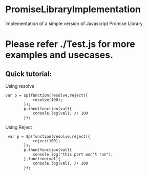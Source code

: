 # PromiseLibraryImplementation
Implementation of a simple version of Javascript Promise Library

# Please refer ./Test.js for more examples and usecases.


## Quick tutorial:

Using resolve
```
var p = $p(function(resolve,reject){
            resolve(100);
        });
        p.then(function(val){
            console.log(val); // 100
        });
```

Using Reject
```
 var p = $p(function(resolve,reject){
            reject(100);
        });
        p.then(function(val){
            console.log("this part won't run");
        },function(val){
            console.log(val); // 100
        });
```
